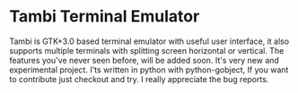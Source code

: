 Tambi Terminal Emulator
========

Tambi is GTK+3.0 based terminal emulator with useful user interface, it also supports multiple terminals with splitting screen horizontal or vertical. The features you've never seen before, will be added soon. It's very new and experimental project. I'ts written in python with python-gobject, If you want to contribute just checkout and try. I really appreciate the bug reports.

